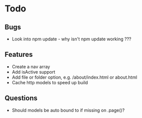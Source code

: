 # Todo

## Bugs

- Look into npm update - why isn't npm update working ???

## Features

- Create a nav array
- Add isActive support
- Add file or folder option, e.g. /about/index.html or about.html
- Cache http models to speed up build

## Questions

- Should models be auto bound to if missing on .page()?
